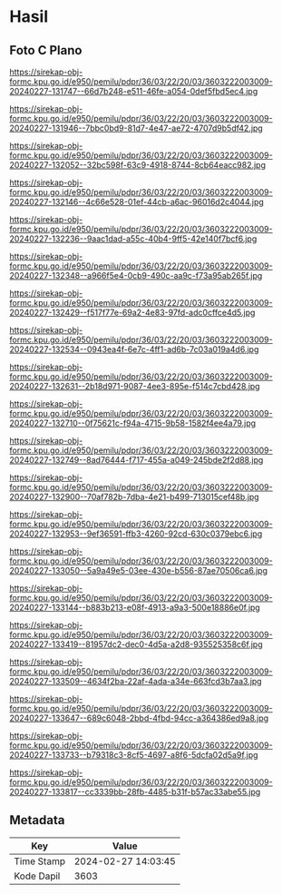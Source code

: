 # Hasil

## Foto C Plano

https://sirekap-obj-formc.kpu.go.id/e950/pemilu/pdpr/36/03/22/20/03/3603222003009-20240227-131747--66d7b248-e511-46fe-a054-0def5fbd5ec4.jpg

https://sirekap-obj-formc.kpu.go.id/e950/pemilu/pdpr/36/03/22/20/03/3603222003009-20240227-131946--7bbc0bd9-81d7-4e47-ae72-4707d9b5df42.jpg

https://sirekap-obj-formc.kpu.go.id/e950/pemilu/pdpr/36/03/22/20/03/3603222003009-20240227-132052--32bc598f-63c9-4918-8744-8cb64eacc982.jpg

https://sirekap-obj-formc.kpu.go.id/e950/pemilu/pdpr/36/03/22/20/03/3603222003009-20240227-132146--4c66e528-01ef-44cb-a6ac-96016d2c4044.jpg

https://sirekap-obj-formc.kpu.go.id/e950/pemilu/pdpr/36/03/22/20/03/3603222003009-20240227-132236--9aac1dad-a55c-40b4-9ff5-42e140f7bcf6.jpg

https://sirekap-obj-formc.kpu.go.id/e950/pemilu/pdpr/36/03/22/20/03/3603222003009-20240227-132348--a966f5e4-0cb9-490c-aa9c-f73a95ab265f.jpg

https://sirekap-obj-formc.kpu.go.id/e950/pemilu/pdpr/36/03/22/20/03/3603222003009-20240227-132429--f517f77e-69a2-4e83-97fd-adc0cffce4d5.jpg

https://sirekap-obj-formc.kpu.go.id/e950/pemilu/pdpr/36/03/22/20/03/3603222003009-20240227-132534--0943ea4f-6e7c-4ff1-ad6b-7c03a019a4d6.jpg

https://sirekap-obj-formc.kpu.go.id/e950/pemilu/pdpr/36/03/22/20/03/3603222003009-20240227-132631--2b18d971-9087-4ee3-895e-f514c7cbd428.jpg

https://sirekap-obj-formc.kpu.go.id/e950/pemilu/pdpr/36/03/22/20/03/3603222003009-20240227-132710--0f75621c-f94a-4715-9b58-1582f4ee4a79.jpg

https://sirekap-obj-formc.kpu.go.id/e950/pemilu/pdpr/36/03/22/20/03/3603222003009-20240227-132749--8ad76444-f717-455a-a049-245bde2f2d88.jpg

https://sirekap-obj-formc.kpu.go.id/e950/pemilu/pdpr/36/03/22/20/03/3603222003009-20240227-132900--70af782b-7dba-4e21-b499-713015cef48b.jpg

https://sirekap-obj-formc.kpu.go.id/e950/pemilu/pdpr/36/03/22/20/03/3603222003009-20240227-132953--9ef36591-ffb3-4260-92cd-630c0379ebc6.jpg

https://sirekap-obj-formc.kpu.go.id/e950/pemilu/pdpr/36/03/22/20/03/3603222003009-20240227-133050--5a9a49e5-03ee-430e-b556-87ae70506ca6.jpg

https://sirekap-obj-formc.kpu.go.id/e950/pemilu/pdpr/36/03/22/20/03/3603222003009-20240227-133144--b883b213-e08f-4913-a9a3-500e18886e0f.jpg

https://sirekap-obj-formc.kpu.go.id/e950/pemilu/pdpr/36/03/22/20/03/3603222003009-20240227-133419--81957dc2-dec0-4d5a-a2d8-935525358c6f.jpg

https://sirekap-obj-formc.kpu.go.id/e950/pemilu/pdpr/36/03/22/20/03/3603222003009-20240227-133509--4634f2ba-22af-4ada-a34e-663fcd3b7aa3.jpg

https://sirekap-obj-formc.kpu.go.id/e950/pemilu/pdpr/36/03/22/20/03/3603222003009-20240227-133647--689c6048-2bbd-4fbd-94cc-a364386ed9a8.jpg

https://sirekap-obj-formc.kpu.go.id/e950/pemilu/pdpr/36/03/22/20/03/3603222003009-20240227-133733--b79318c3-8cf5-4697-a8f6-5dcfa02d5a9f.jpg

https://sirekap-obj-formc.kpu.go.id/e950/pemilu/pdpr/36/03/22/20/03/3603222003009-20240227-133817--cc3339bb-28fb-4485-b31f-b57ac33abe55.jpg


## Metadata

| Key        | Value               |
| ---------- | ------------------- |
| Time Stamp | 2024-02-27 14:03:45 |
| Kode Dapil | 3603                |



